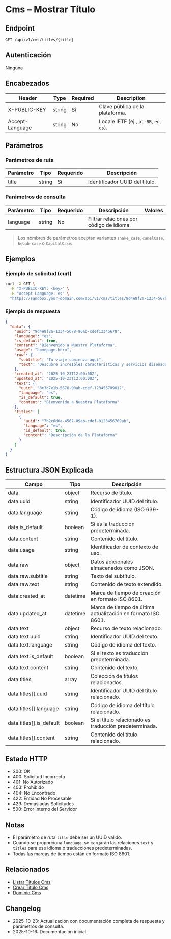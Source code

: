 # Cms – Mostrar Título

## Endpoint

```
GET /api/v1/cms/titles/{title}
```

## Autenticación

Ninguna

## Encabezados

| Header           | Type   | Required | Description |
| ---------------- | ------ | -------- | ----------- |
| X-PUBLIC-KEY     | string | Sí       | Clave pública de la plataforma. |
| Accept-Language  | string | No       | Locale IETF (ej., `pt-BR`, `en`, `es`). |

## Parámetros

### Parámetros de ruta

| Parámetro | Tipo   | Requerido | Descripción |
| --------- | ------ | --------- | ----------- |
| title     | string | Sí        | Identificador UUID del título. |

### Parámetros de consulta

| Parámetro | Tipo   | Requerido | Descripción | Valores |
| --------- | ------ | --------- | ----------- | ------- |
| language  | string | No        | Filtrar relaciones por código de idioma. | |

> Los nombres de parámetros aceptan variantes `snake_case`, `camelCase`, `kebab-case` o `CapitalCase`.

## Ejemplos

### Ejemplo de solicitud (curl)

```bash
curl -X GET \
  -H "X-PUBLIC-KEY: <key>" \
  -H "Accept-Language: es" \
  "https://sandbox.your-domain.com/api/v1/cms/titles/9d4e8f2a-1234-5678-90ab-cdef12345678?language=es"
```

### Ejemplo de respuesta

```json
{
  "data": {
    "uuid": "9d4e8f2a-1234-5678-90ab-cdef12345678",
    "language": "es",
    "is_default": true,
    "content": "Bienvenido a Nuestra Plataforma",
    "usage": "homepage.hero",
    "raw": {
      "subtitle": "Tu viaje comienza aquí",
      "text": "Descubre increíbles características y servicios diseñados para ayudarte a tener éxito."
    },
    "created_at": "2025-10-23T12:00:00Z",
    "updated_at": "2025-10-23T12:00:00Z",
    "text": {
      "uuid": "8c3d7e1b-5678-90ab-cdef-123456789012",
      "language": "es",
      "is_default": true,
      "content": "Bienvenido a Nuestra Plataforma"
    },
    "titles": [
      {
        "uuid": "7b2c6d0a-4567-89ab-cdef-0123456789ab",
        "language": "es",
        "is_default": true,
        "content": "Descripción de la Plataforma"
      }
    ]
  }
}
```

## Estructura JSON Explicada

| Campo              | Tipo     | Descripción |
| ------------------ | -------- | ----------- |
| data               | object   | Recurso de título. |
| data.uuid          | string   | Identificador UUID del título. |
| data.language      | string   | Código de idioma (ISO 639-1). |
| data.is_default    | boolean  | Si es la traducción predeterminada. |
| data.content       | string   | Contenido del título. |
| data.usage         | string   | Identificador de contexto de uso. |
| data.raw           | object   | Datos adicionales almacenados como JSON. |
| data.raw.subtitle  | string   | Texto del subtítulo. |
| data.raw.text      | string   | Contenido de texto extendido. |
| data.created_at    | datetime | Marca de tiempo de creación en formato ISO 8601. |
| data.updated_at    | datetime | Marca de tiempo de última actualización en formato ISO 8601. |
| data.text          | object   | Recurso de texto relacionado. |
| data.text.uuid     | string   | Identificador UUID del texto. |
| data.text.language | string   | Código de idioma del texto. |
| data.text.is_default | boolean | Si el texto es traducción predeterminada. |
| data.text.content  | string   | Contenido del texto. |
| data.titles        | array    | Colección de títulos relacionados. |
| data.titles[].uuid | string   | Identificador UUID del título relacionado. |
| data.titles[].language | string | Código de idioma del título relacionado. |
| data.titles[].is_default | boolean | Si el título relacionado es traducción predeterminada. |
| data.titles[].content | string | Contenido del título relacionado. |

## Estado HTTP

- 200: OK
- 400: Solicitud Incorrecta
- 401: No Autorizado
- 403: Prohibido
- 404: No Encontrado
- 422: Entidad No Procesable
- 429: Demasiadas Solicitudes
- 500: Error Interno del Servidor

## Notas

- El parámetro de ruta `title` debe ser un UUID válido.
- Cuando se proporciona `language`, se cargarán las relaciones `text` y `titles` para ese idioma o traducciones predeterminadas.
- Todas las marcas de tiempo están en formato ISO 8601.

## Relacionados

- [Listar Títulos Cms](./CmsTitleIndex.md)
- [Crear Título Cms](./CmsTitleStore.md)
- [Dominio Cms](../README.md)

## Changelog

- 2025-10-23: Actualización con documentación completa de respuesta y parámetros de consulta.
- 2025-10-16: Documentación inicial.
